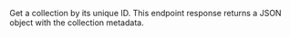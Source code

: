 Get a collection by its unique ID. This endpoint response returns a JSON object with the collection metadata.
